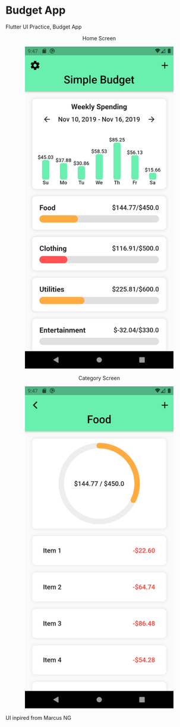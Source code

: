 # Budget App
Flutter UI Practice, Budget App 


<div align="center">
<p align="center">Home Screen</p>
<img src="assets/screenshots/homescreen.png" width="400px" alt="homescreen"</img>
<p align="center">Category Screen</p>
<img src="assets/screenshots/categoryscreen.png" width="400px" alt="category_screen"</img>
</div>


UI inpired from Marcus NG

